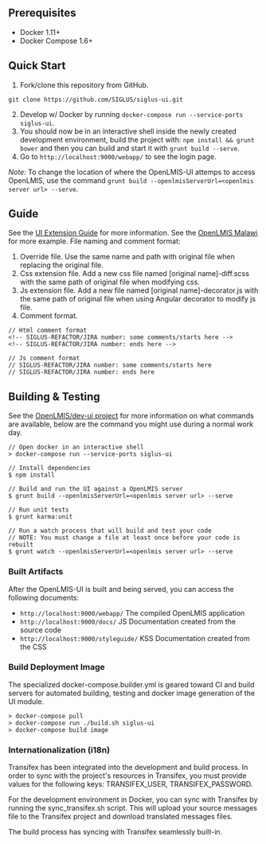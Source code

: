 ## Prerequisites
* Docker 1.11+
* Docker Compose 1.6+

## Quick Start
1. Fork/clone this repository from GitHub.

 ```shell
 git clone https://github.com/SIGLUS/siglus-ui.git
 ```
2. Develop w/ Docker by running `docker-compose run --service-ports siglus-ui`.
3. You should now be in an interactive shell inside the newly created development environment, build the project with: `npm install && grunt bower` and then you can build and start it with `grunt build --serve`.
4. Go to `http://localhost:9000/webapp/` to see the login page.

*Note:* To change the location of where the OpenLMIS-UI attemps to access OpenLMIS, use the command `grunt build --openlmisServerUrl=<openlmis server url> --serve`.

## Guide
See the [UI Extension Guide](http://docs.openlmis.org/en/latest/components/uiExtensionGuide.html) for more information.
See the [OpenLMIS Malawi](https://github.com/OpenLMIS-Malawi) for more example.
File naming and comment format:
1. Override file. Use the same name and path with original file when replacing the original file.
2. Css extension file. Add a new css file named [original name]-diff.scss with the same path of original file when modifying css.
3. Js extension file. Add a new file named [original name]-decorator.js with the same path of original file when using Angular decorator to modify js file.
4. Comment format.
```
// Html comment format
<!-- SIGLUS-REFACTOR/JIRA number: some comments/starts here -->
<!-- SIGLUS-REFACTOR/JIRA number: ends here -->

// Js comment format
// SIGLUS-REFACTOR/JIRA number: some comments/starts here
// SIGLUS-REFACTOR/JIRA number: ends here

```

## Building & Testing
See the [OpenLMIS/dev-ui project](https://github.com/OpenLMIS/dev-ui) for more information on what commands are available, below are the command you might use during a normal work day.

```shell
// Open docker in an interactive shell
> docker-compose run --service-ports siglus-ui

// Install dependencies 
$ npm install

// Build and run the UI against a OpenLMIS server
$ grunt build --openlmisServerUrl=<openlmis server url> --serve

// Run unit tests
$ grunt karma:unit

// Run a watch process that will build and test your code
// NOTE: You must change a file at least once before your code is rebuilt
$ grunt watch --openlmisServerUrl=<openlmis server url> --serve

```

### Built Artifacts
After the OpenLMIS-UI is built and being served, you can access the following documents:
- `http://localhost:9000/webapp/` The compiled OpenLMIS application
- `http://localhost:9000/docs/` JS Documentation created from the source code
- `http://localhost:9000/styleguide/` KSS Documentation created from the CSS


### Build Deployment Image
The specialized docker-compose.builder.yml is geared toward CI and build
servers for automated building, testing and docker image generation of
the UI module.

```shell
> docker-compose pull
> docker-compose run ./build.sh siglus-ui
> docker-compose build image
```

### Internationalization (i18n)
Transifex has been integrated into the development and build process. In order to sync with the project's resources in Transifex, you must provide values for the following keys: TRANSIFEX_USER, TRANSIFEX_PASSWORD.

For the development environment in Docker, you can sync with Transifex by running the sync_transifex.sh script. This will upload your source messages file to the Transifex project and download translated messages files.

The build process has syncing with Transifex seamlessly built-in.
